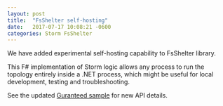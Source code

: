 ```yaml
---
layout: post
title:  "FsShelter self-hosting"
date:   2017-07-17 10:08:21 -0600
categories: Storm FsShelter
---
```


We have added experimental self-hosting capability to FsShelter library.

This F# implementation of Storm logic allows any process to run the topology entirely inside a .NET process, which might be useful for local development, testing and troubleshooting. 

See the updated [Guranteed sample](https://github.com/Prolucid/FsShelter) for new API details.
